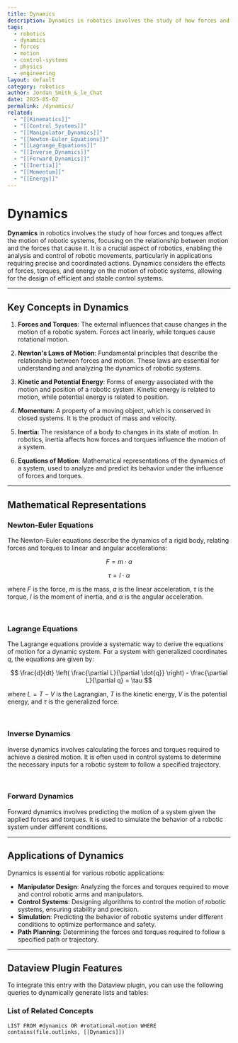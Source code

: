 ```yaml
---
title: Dynamics
description: Dynamics in robotics involves the study of how forces and torques affect the motion of robotic systems, focusing on the relationship between motion and the forces that cause it.
tags:
  - robotics
  - dynamics
  - forces
  - motion
  - control-systems
  - physics
  - engineering
layout: default
category: robotics
author: Jordan_Smith_&_le_Chat
date: 2025-05-02
permalink: /dynamics/
related:
  - "[[Kinematics]]"
  - "[[Control_Systems]]"
  - "[[Manipulator_Dynamics]]"
  - "[[Newton-Euler_Equations]]"
  - "[[Lagrange_Equations]]"
  - "[[Inverse_Dynamics]]"
  - "[[Forward_Dynamics]]"
  - "[[Inertia]]"
  - "[[Momentum]]"
  - "[[Energy]]"
---
```


# Dynamics

**Dynamics** in robotics involves the study of how forces and torques affect the motion of robotic systems, focusing on the relationship between motion and the forces that cause it. It is a crucial aspect of robotics, enabling the analysis and control of robotic movements, particularly in applications requiring precise and coordinated actions. Dynamics considers the effects of forces, torques, and energy on the motion of robotic systems, allowing for the design of efficient and stable control systems.

---

## Key Concepts in Dynamics

1. **Forces and Torques**: The external influences that cause changes in the motion of a robotic system. Forces act linearly, while torques cause rotational motion.

2. **Newton's Laws of Motion**: Fundamental principles that describe the relationship between forces and motion. These laws are essential for understanding and analyzing the dynamics of robotic systems.

3. **Kinetic and Potential Energy**: Forms of energy associated with the motion and position of a robotic system. Kinetic energy is related to motion, while potential energy is related to position.

4. **Momentum**: A property of a moving object, which is conserved in closed systems. It is the product of mass and velocity.

5. **Inertia**: The resistance of a body to changes in its state of motion. In robotics, inertia affects how forces and torques influence the motion of a system.

6. **Equations of Motion**: Mathematical representations of the dynamics of a system, used to analyze and predict its behavior under the influence of forces and torques.

---

## Mathematical Representations

### Newton-Euler Equations

The Newton-Euler equations describe the dynamics of a rigid body, relating forces and torques to linear and angular accelerations:

$$
F = m \cdot a
$$

$$
\tau = I \cdot \alpha
$$

where $F$ is the force, $m$ is the mass, $a$ is the linear acceleration, $\tau$ is the torque, $I$ is the moment of inertia, and $\alpha$ is the angular acceleration.

<br>

### Lagrange Equations

The Lagrange equations provide a systematic way to derive the equations of motion for a dynamic system. For a system with generalized coordinates $q$, the equations are given by:

$$
\frac{d}{dt} \left( \frac{\partial L}{\partial \dot{q}} \right) - \frac{\partial L}{\partial q} = \tau
$$

where $L = T - V$ is the Lagrangian, $T$ is the kinetic energy, $V$ is the potential energy, and $\tau$ is the generalized force.

<br>

### Inverse Dynamics

Inverse dynamics involves calculating the forces and torques required to achieve a desired motion. It is often used in control systems to determine the necessary inputs for a robotic system to follow a specified trajectory.

<br>

### Forward Dynamics

Forward dynamics involves predicting the motion of a system given the applied forces and torques. It is used to simulate the behavior of a robotic system under different conditions.

---

## Applications of Dynamics

Dynamics is essential for various robotic applications:

- **Manipulator Design**: Analyzing the forces and torques required to move and control robotic arms and manipulators.
- **Control Systems**: Designing algorithms to control the motion of robotic systems, ensuring stability and precision.
- **Simulation**: Predicting the behavior of robotic systems under different conditions to optimize performance and safety.
- **Path Planning**: Determining the forces and torques required to follow a specified path or trajectory.

---

## Dataview Plugin Features

To integrate this entry with the Dataview plugin, you can use the following queries to dynamically generate lists and tables:

### List of Related Concepts

```dataview
LIST FROM #dynamics OR #rotational-motion WHERE contains(file.outlinks, [[Dynamics]])
